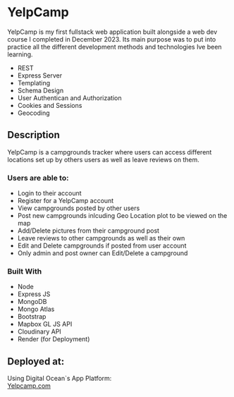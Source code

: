 # YelpCamp

YelpCamp is my first fullstack web application built alongside a web dev course I completed in December 2023. Its main purpose was to put into practice all the different development methods and technologies Ive been learning. <br>

- REST
- Express Server
- Templating
- Schema Design
- User Authentican and Authorization
- Cookies and Sessions
- Geocoding

## Description

YelpCamp is a campgrounds tracker where users can access different locations set up by others users as well as leave reviews on them.

### Users are able to:<br>

- Login to their account
- Register for a YelpCamp account
- View campgrounds posted by other users
- Post new campgrounds inlcuding Geo Location plot to be viewed on the map
- Add/Delete pictures from their campground post
- Leave reviews to other campgrounds as well as their own
- Edit and Delete campgrounds if posted from user account
- Only admin and post owner can Edit/Delete a campground

### Built With

- Node
- Express JS
- MongoDB
- Mongo Atlas
- Bootstrap
- Mapbox GL JS API
- Cloudinary API
- Render (for Deployment)

## Deployed at:

Using Digital Ocean`s App Platform: <br/>
<a href = 'https://octopus-app-8nqq5.ondigitalocean.app/'>Yelpcamp.com</a>
